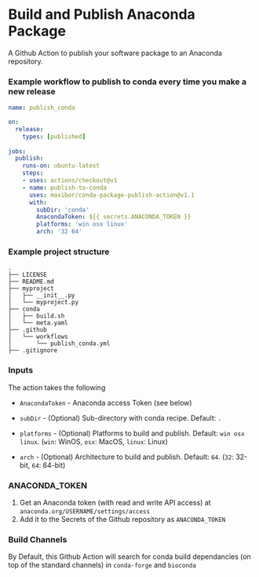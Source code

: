 # Build and Publish Anaconda Package

A Github Action to publish your software package to an Anaconda repository.

### Example workflow to publish to conda every time you make a new release

```yaml
name: publish_conda

on:
  release:
    types: [published]
    
jobs:
  publish:
    runs-on: ubuntu-latest
    steps:
    - uses: actions/checkout@v1
    - name: publish-to-conda
      uses: maxibor/conda-package-publish-action@v1.1
      with:
        subDir: 'conda'
        AnacondaToken: ${{ secrets.ANACONDA_TOKEN }}
        platforms: 'win osx linux'
        arch: '32 64'
```

### Example project structure

```
.
├── LICENSE
├── README.md
├── myproject
│   ├── __init__.py
│   └── myproject.py
├── conda
│   ├── build.sh
│   └── meta.yaml
├── .github
│   └── workflows
│       └── publish_conda.yml
├── .gitignore
```
### Inputs

The action takes the following 

- `AnacondaToken` - Anaconda access Token (see below)

- `subDir` - (Optional) Sub-directory with conda recipe. Default: `.`

- `platforms` - (Optional) Platforms to build and publish. Default: `win osx linux`. (`win`: WinOS, `osx`: MacOS, `linux`: Linux)

- `arch` - (Optional) Architecture to build and publish. Default: `64`. (`32`: 32-bit, `64`: 64-bit)

### ANACONDA_TOKEN

1. Get an Anaconda token (with read and write API access) at `anaconda.org/USERNAME/settings/access` 
2. Add it to the Secrets of the Github repository as `ANACONDA_TOKEN`

### Build Channels
By Default, this Github Action will search for conda build dependancies (on top of the standard channels) in `conda-forge` and `bioconda`
